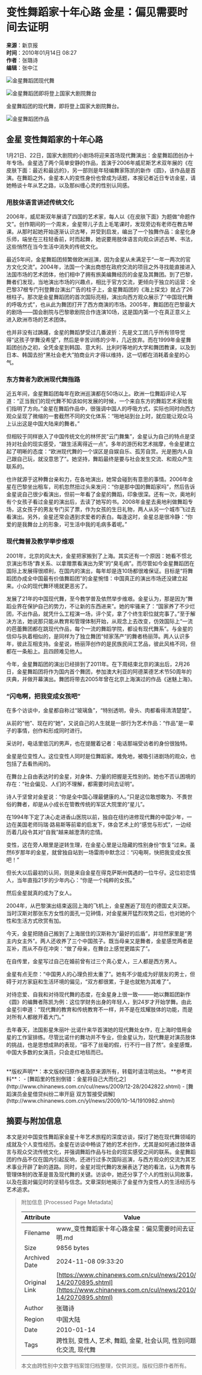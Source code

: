 # 变性舞蹈家十年心路 金星：偏见需要时间去证明

**来源**：新京报  
**时间**：2010年01月14日 08:27  
**作者**：张璐诗  
**编辑**：张中江  

![金星舞蹈团现代舞](http://i2.chinanews.com/zwimg/01.jpg)

![金星舞蹈团即将登上国家大剧院舞台](U136P4T8D2070895F107DT20100114082752.gif)

金星舞蹈团的现代舞，即将登上国家大剧院舞台。

![金星舞蹈团作品](U136P4T8D2070895F116DT20100114082752.gif)

## 金星 变性舞蹈家的十年心路

1月21日、22日，国家大剧院的小剧场将迎来首场现代舞演出：金星舞蹈团创办十年专场。金星选了两个简单安静的作品，首演于2006年威尼斯艺术双年展的《在皮肤下面：最近和最远的》，另一部则是年轻编舞家陈凯的新作《圆》，该作品是首演。在舞蹈之外，金星本人的变性身份也曾成为话题，本报记者近日专访金星，请她畅谈十年从艺之路，以及那纠缠心灵的性别认同感。

### 用肢体语言讲述传统文化

2006年，威尼斯双年展请了四国的艺术家，每人以《在皮肤下面》为题做“命题作文”。创作期间的一个周末，金星带儿子去上毛笔课时，发现旁边有老师在教古琴课。从那时起她开始逐渐认识古琴，并受到启发，编出了一个独舞作品：金星化身乐师，端坐在三柱轻香前，时而起舞，她说要用肢体语言向观众讲述古琴、书法，这些悄然在当今生活中消失的传统文化。

最近5年间，金星舞蹈团频繁做欧洲巡演，因为金星从未满足于“一年一两次的官方文化交流”。2004年，法国一个演出商想在政府交流的项目之外寻找能直接进入法国市场的艺术团体，他们相中了拥有旅美编舞经历的金星及其舞团。到了巴黎，舞者们发现，当地演出市场的兴趣点，相比于官方交流，更倾向于独立的运营：全巴黎37根专门刊登舞台演出广告的柱子上，金星舞蹈团的《海上探戈》就占了26根柱子。那次是金星舞蹈团的首次国际亮相，演出向西方观众展示了“中国现代舞的呼吸方式”，也从此为舞团打开了西方商演的市场。2005年，舞蹈团在巴黎最大的剧场——国会剧院与巴黎歌剧院合作连演10场，这是国内第一个在真正意义上进入欧洲市场的艺术团体。

也并非没有过踌躇，金星的舞蹈梦受过几番波折：先是文工团几乎所有领导觉得“这孩子学舞没希望”，然后是辛苦训练的少年，几近放弃。而在1999年金星舞蹈团创办之初，全凭金星到韩国、意大利、比利时等地的大学和舞团教课，以及到日本、韩国去扮“黑社会老大”拍商业片才得以维持，这一切都在消耗着金星的心气。

### 东方舞者为欧洲现代舞指路

近五年间，金星舞蹈团每年在欧洲巡演都在50场以上。欧洲一位舞蹈评论人写道：“正当我们的现代舞不知该如何发展的时候，一个来自东方的舞蹈艺术家给我们指明了方向。”金星在舞蹈作品中，很强调中国人的呼吸方式，实际也同时向西方观众呈现了微缩的一套截然不同的文化体系：“啪地站到台上时，就应能让观众马上认出这是中国大陆来的舞者。”

但相较于同样嵌入了中国传统文化的林怀民“云门舞集”，金星认为自己的特点是坚持对社会的现实感受，“跟生活离得近一点”。多年的游历和艺术揣摩，令金星建立起了明晰的态度：“欧洲现代舞的一个误区是自娱自乐、孤芳自赏。光是圈内人自己跟自己玩，就没意思了”。她坚持，舞蹈最终是要与社会发生交流、和观众产生联系的。

也许就源于这种舞台亲和力，在各地演出，她常会碰到有意思的事情。2006年金星在巴黎坐出租车，司机忽然扭过头来发问：“你是那中国的舞蹈家吗”，然后告诉金星说自己很少看演出，但前一年看了金星的舞蹈，印象很深。还有一次，奥地利有个女孩子看过金星的演出后，去读了她写的书。2008年金星去奥地利做舞蹈专场，这女孩子的男友专门买了票，作为女孩的生日礼物，两人从另一个城市飞过去看演出。另外，金星还常会遇到求爱者的表白。每逢这时，金星总是很冷静：“你爱的是我舞台上的形象，可生活中我的毛病多着呢。”

### 现代舞普及教学举步维艰

2001年，北京的风太大，金星把家搬到了上海。其实还有一个原因：她看不惯北京演出市场“靠关系、以拿赠票看演出为荣”的“臭毛病”。而尽管如今金星舞蹈团在国际上发展得很顺利，在国内的演出，每年却是连10场都很难保证。目标是“将舞蹈团办成全中国最有价值舞蹈团”的金星惋惜：中国真正的演出市场还没建立起来。小众的现代舞环境就更恶劣了。

发展了21年的中国现代舞，至今教学普及依然举步维艰。金星认为，那是因为“舞蹈业界在保护自己的势力，不让新的东西进来”。她的牢骚来了：“国家养了不少烂团，不出作品，就凭什么工程演一场，评个奖，拿了个终生职位就完事了。”至于解决方法，她说那只能从教育和管理体制开始，从观念上去改变，仿效国际上“一流的芭蕾舞团都在跳现代作品，每个一流的舞蹈学院，都设有现代舞系”。与金星的信仰与执着相似的，是同样为了独立舞团“倾家荡产”的舞者杨丽萍。两人认识多年，彼此互相支持。金星说，杨丽萍创作的是民族民间工艺品，彼此风格不同，但都在一条船上。且四顾难见他人。

今年，金星舞蹈团的演出已经排到了2011年。在下周结束北京的演出后，2月26日，金星舞蹈团将作为国内首个舞团，参加澳大利亚的阿德莱德艺术节50周年的庆典，并做开幕演出。舞团将带去2005年曾在北京上海演过的作品《迷魅上海》。

### “闪电啊，把我变成女孩吧”

在多个访谈中，金星都自称过“玻璃鱼”，“特别透明，骨头、肉都看得清清楚楚”。

从前的“他”、现在的“她”，又说自己的人生就是一部行为艺术作品：“作品”是一辈子的事情，创作和形成同时进行。

采访时，电话里低沉的男声，也在提醒着记者：电话那端受访者的身份很独特。

金星是位变性人。这位变性人同时是位舞蹈家。难免地，被吸引进剧场的观众，也包括了去看热闹的。

在舞台上自由表达时的金星，对身体、力量的把握是无性别的。她也不否认困境的存在：“社会偏见、人们的不理解，都需要时间去证明”。

诗人于坚曾对金星说：“你是全中国心理最健康的人。”只是这位敢想敢为、不畏世俗的舞者，却是从小成长在管教传统的军区大院里的“星儿”。

在1994年下定了决心走进香山医院以前，独自在纽约进修现代舞的中国少年，一边在美国老师玛瑞·路易斯等前辈的启发下，体会艺术上的“感觉与形式”，一边经历着几段令其对“自我”越来越澄清的恋情。

变性，这在旁人眼里是逆转生理，在金星心里是让隐藏的性别身份“恢复”过来。虽然6岁那年的金星，就曾独自站到一场雷雨中默念过：“闪电啊，快把我变成女孩吧！”

但长大以后最初的认同，则是来自金星在得克萨斯州偶遇的一位牛仔。这位初恋情人，当年直指21岁的少年内心：“你是一个纯粹的女孩。”

然后金星就真的成为了女人。

2004年，从巴黎演出结束返回上海的飞机上，金星邂逅了现在的德国丈夫汉斯。当时汉斯对那张东方女性的面孔一见钟情，对金星展开猛烈攻势之后，也对她的个性和生活方式欣赏有加。

今天，金星把随自己搬到了上海居住的汉斯称为“最好的后盾”，并坦然家里是“男主内女主外”。两人还收养了三个中国孩子。既当母亲又是舞者，金星感觉两者是互补，而从不存在冲突：“做了母亲，在舞台上感觉更踏实了”。

在自传里，金星写过自己在婚前曾有过三个真心爱人，三人都是西方男人。

金星有点无奈：“中国男人的心理负担太重了”。她有不少能成为好朋友的男士，但碍于对方家庭和生活环境的偏见，“双方都很累，于是也就勉为其难了”。

对待恋爱、自我和对待现代舞的态度，在金星身上很一致———她以舞蹈团新作《圆》的编舞者陈凯为例：这位学财务出身的年轻人，到24岁才开始学舞。由此金星引申道：“现代舞的教育和传统教育不一样，并不是在炫耀肢体的功能，而是对所有人都敞开着大门。”

去年春天，法国影星朱丽叶·比诺什来华首演她的现代舞处女作，在上海时借用金星的工作室排练。尽管比诺什的舞功并不专业，但金星认为，现代舞是对演员肢体的挑战，也是思想成熟的表现，“容不了丝毫的假，行不行一目了然”。金星感慨，中国大多数的女演员，只会走红地毯而已。

<br>
**版权声明**：本文版权归原作者及原来源所有，转载时请注明出处。  
**参考资料**：  
- [舞蹈里的性别倒错：金星将自己大而化之](http://www.chinanews.com.cn/cul/news/2009/12-28/2042822.shtml)  
- [舞蹈演员金星借贷纠纷二审开庭 双方暂接受调解](http://www.chinanews.com.cn/yl/news/2009/10-14/1910982.shtml)

## 摘要与附加信息

<!-- tcd_abstract -->
本文是对中国变性舞蹈家金星十年艺术旅程的深度访谈，探讨了她在现代舞领域的成就及个人变性经历。金星在访谈中畅谈了她的艺术创作，尤其是如何通过肢体语言与观众交流传统文化，并强调舞蹈作品与社会的现实感受之间的联系。金星舞蹈团的作品不仅在国内引起反响，还进行过多次国际巡演，与西方观众的交流为其艺术事业开辟了新的道路。同时，金星对现代舞的发展表达了她的看法，认为教育与管理体制的改革是普及现代舞的关键。访谈中，她还分享了个人的性别认同故事，以及在面对偏见时的坚韧与信念。文章深刻地揭示了金星作为变性人的生活经历与艺术追求。
<!-- tcd_abstract_end -->

> 附加信息 [Processed Page Metadata]
>
> | Attribute       | Value                                  |
> |-----------------|----------------------------------------|
> | Filename        | www_变性舞蹈家十年心路金星：偏见需要时间去证明.md                             |
> | Size            | 9856 bytes                           |
> | Archived Date   | 2024-11-08 09:33:20                             |
> | Original Link   | [https://www.chinanews.com.cn/cul/news/2010/01-14/2070895.shtml](https://www.chinanews.com.cn/cul/news/2010/01-14/2070895.shtml)                       |
> | Author          | 张璐诗                               |
> | Region          | 中国大陆                               |
> | Date            | 2010-01-14                                 |
> | Tags            | 跨性别, 变性人, 艺术, 舞蹈, 金星, 社会认同, 性别问题, 文化交流, 现代舞                                 |
>
> 本文由跨性别中文数字档案馆归档整理，仅供浏览。版权归原作者所有。
>